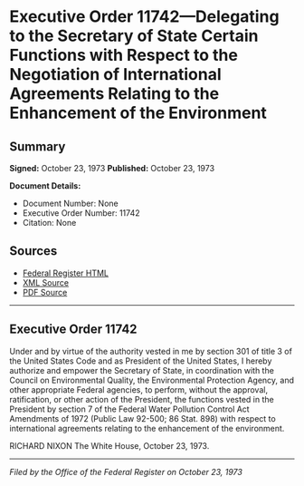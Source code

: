 # Executive Order 11742—Delegating to the Secretary of State Certain Functions with Respect to the Negotiation of International Agreements Relating to the Enhancement of the Environment

## Summary

**Signed:** October 23, 1973
**Published:** October 23, 1973

**Document Details:**
- Document Number: None
- Executive Order Number: 11742
- Citation: None

## Sources
- [Federal Register HTML](https://www.presidency.ucsb.edu/documents/executive-order-11742-delegating-the-secretary-state-certain-functions-with-respect-the)
- [XML Source](None)
- [PDF Source](None)

---

## Executive Order 11742

Under and by virtue of the authority vested in me by section 301 of title 3 of the United States Code and as President of the United States, I hereby authorize and empower the Secretary of State, in coordination with the Council on Environmental Quality, the Environmental Protection Agency, and other appropriate Federal agencies, to perform, without the approval, ratification, or other action of the President, the functions vested in the President by section 7 of the Federal Water Pollution Control Act Amendments of 1972 (Public Law 92-500; 86 Stat. 898) with respect to international agreements relating to the enhancement of the environment.

RICHARD NIXON
The White House,
October 23, 1973.

---

*Filed by the Office of the Federal Register on October 23, 1973*
